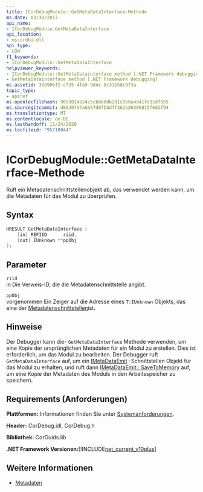 ```yaml
---
title: ICorDebugModule::GetMetaDataInterface-Methode
ms.date: 03/30/2017
api_name:
- ICorDebugModule.GetMetaDataInterface
api_location:
- mscordbi.dll
api_type:
- COM
f1_keywords:
- ICorDebugModule::GetMetaDataInterface
helpviewer_keywords:
- ICorDebugModule::GetMetaDatainterface method [.NET Framework debugging]
- GetMetaDatainterface method [.NET Framework debugging]
ms.assetid: 30d906f2-cf35-4fa9-9d4c-0c31b58c9f3a
topic_type:
- apiref
ms.openlocfilehash: 9693014a24c5cbbb0db2d1c9b0a4d41fd3cdf5b5
ms.sourcegitcommit: d8020797a6657d0fbbdff362b80300815f682f94
ms.translationtype: MT
ms.contentlocale: de-DE
ms.lasthandoff: 11/24/2020
ms.locfileid: "95710044"
---
```

# <a name="icordebugmodulegetmetadatainterface-method"></a>ICorDebugModule::GetMetaDataInterface-Methode

Ruft ein Metadatenschnittstellenobjekt ab, das verwendet werden kann, um die Metadaten für das Modul zu überprüfen.  
  
## <a name="syntax"></a>Syntax  
  
```cpp  
HRESULT GetMetaDataInterface (  
    [in] REFIID      riid,  
    [out] IUnknown **ppObj  
);  
```  
  
## <a name="parameters"></a>Parameter  

 `riid`  
 in Die Verweis-ID, die die Metadatenschnittstelle angibt.  
  
 `ppObj`  
 vorgenommen Ein Zeiger auf die Adresse eines `T:IUnknown` Objekts, das eine der [Metadatenschnittstellen](../metadata/metadata-interfaces.md)ist.  
  
## <a name="remarks"></a>Hinweise  

 Der Debugger kann die- `GetMetaDataInterface` Methode verwenden, um eine Kopie der ursprünglichen Metadaten für ein Modul zu erstellen. Dies ist erforderlich, um das Modul zu bearbeiten. Der Debugger ruft `GetMetaDataInterface` auf, um ein [IMetaDataEmit](../metadata/imetadataemit-interface.md) -Schnittstellen Objekt für das Modul zu erhalten, und ruft dann [IMetaDataEmit:: SaveToMemory](../metadata/imetadataemit-savetomemory-method.md) auf, um eine Kopie der Metadaten des Moduls in den Arbeitsspeicher zu speichern.  
  
## <a name="requirements"></a>Requirements (Anforderungen)  

 **Plattformen:** Informationen finden Sie unter [Systemanforderungen](../../get-started/system-requirements.md).  
  
 **Header:** CorDebug.idl, CorDebug.h  
  
 **Bibliothek:** CorGuids.lib  
  
 **.NET Framework Versionen:**[!INCLUDE[net_current_v10plus](../../../../includes/net-current-v10plus-md.md)]  
  
## <a name="see-also"></a>Weitere Informationen

- [Metadaten](../metadata/index.md)
